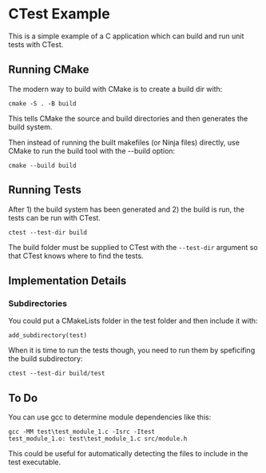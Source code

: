 # CTest Example

This is a simple example of a C application which can build and run unit tests with CTest.

## Running CMake

The modern way to build with CMake is to create a build dir with:
```
cmake -S . -B build
```

This tells CMake the source and build directories and then generates the build system.

Then instead of running the built makefiles (or Ninja files) directly, use CMake to run the build tool with the --build option:

```
cmake --build build
```

## Running Tests

After 1) the build system has been generated and 2) the build is run, the tests can be run with CTest.
```shell
ctest --test-dir build
```

The build folder must be supplied to CTest with the `--test-dir` argument so that CTest knows where to find the tests.

## Implementation Details

### Subdirectories

You could put a CMakeLists folder in the test folder and then include it with:
```
add_subdirectory(test)
```

When it is time to run the tests though, you need to run them by speficifing the build subdirectory:
```
ctest --test-dir build/test
```

## To Do
You can use gcc to determine module dependencies like this:
```
gcc -MM test\test_module_1.c -Isrc -Itest
test_module_1.o: test\test_module_1.c src/module.h
```
This could be useful for automatically detecting the files to include in the test executable.